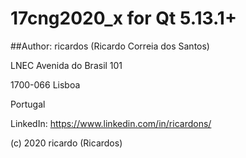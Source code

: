 # 17cng2020_x for Qt 5.13.1+

##Author: 
ricardos (Ricardo Correia dos Santos)

LNEC
Avenida do Brasil 101

1700-066 Lisboa

Portugal

LinkedIn: https://www.linkedin.com/in/ricardons/


(c) 2020 ricardo (Ricardos)
